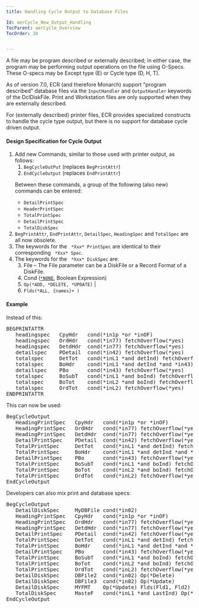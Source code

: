 ```yaml
---
title: Handling Cycle Output to Database Files

Id: aerCycle_New_Output_Handling
TocParent: aerCycle_Overview
TocOrder: 20


---
```


A file may be program described or externally described; in either case, the program may be performing output operations on the file using O-Specs. These O-specs may be Except type (E) or Cycle type (D, H, T). 

As of version 7.0, ECR (and therefore Monarch) support "program described" database files via the <code>InputHandler</code> and <code>OutputHandler</code> keywords of the DclDiskFile. Print and Workstation files are only supported when they are externally described. 

For (externally described) printer files, ECR provides specialized constructs to handle the cycle type output, but there is no support for database cycle driven output. 

#### <a name="Design_Spec">Design Specification for Cycle Output</a>

1. Add new Commands, similar to those used with printer output, as follows:
                    <ol>
                        <li>
                            <code>BegCycleOutPut</code> (replaces <code>BegPrintAttr</code>)
2. <code>EndCycleOutput</code> (replaces <code>EndPrintAttr</code>)

Between these commands, a group of the following (also new) commands can be entered:

- <code>DetailPrintSpec</code>
- <code>HeaderPrintSpec</code>
- <code>TotalPrintSpec</code>
- <code>DetailPrintSpec</code>
- <code>TotalDiskSpec</code>

</li>
                <li>
                    <code>BegPrintAttr</code>, <code>EndPrintAttr</code>, <code>DetailSpec</code>,
                    <code>HeadingSpec</code> and <code>TotalSpec</code> are all now obsolete.
                </li>
                <li>The keywords for the <code> *Xxx* PrintSpec</code> are identical to their corresponding <code> *Xxx* Spec</code>.</li>
                <li>
                    The keywords for the <code> *Xxx* DiskSpec</code> are:

3. File &#8211; The File parameter can be a DiskFile or a Record Format of a DiskFile.
4. Cond (<code><u>*NONE</u></code>, Boolean Expression)
5. <code>Op(*ADD, *DELETE, *UPDATE)</code>
|
6. <code>Flds(*ALL, {names}+ )</code>

</li>
            </ol>

#### <a name="Example">Example</a>
Instead of this:
<div>
<pre>
BEGPRINTATTR    
   headingspec   CpyHdr   cond(*in1p *or *inOF)        
   headingspec   OrdHdr   cond(*in77) fetchOverflow(*yes)    
   headingspec   DetdHdr  cond(*in77) fetchOverflow(*yes)    
   detailspec    PDetail  cond(*in42) fetchOverflow(*yes)    
   totalspec     DetTot   cond(*inL1 *and detInd) fetchOverflow(*yes)    
   totalspec     BoHdr    cond(*inL1 *and detInd *and *in43) fetchOverflow(*yes)    
   detailspec    PBo      cond(*in43) fetchOverflow(*yes)    
   totalspec     BoSubT   cond(*inL1 *and boInd) fetchOverflow(*yes)    
   totalspec     BoTot    cond(*inL2 *and boInd) fetchOverflow(*yes)    
   totalspec     OrdTot   cond(*inL2) fetchOverflow(*yes) 
ENDPRINTATTR  
</pre>

This can now be used:
<pre>
BegCycleOutput    
   HeadingPrintSpec   CpyHdr   cond(*in1p *or *inOF)        
   HeadingPrintSpec   OrdHdr   cond(*in77) fetchOverflow(*yes)   
   HeadingPrintSpec   DetdHdr  cond(*in77) fetchOverflow(*yes)    
   DetailPrintSpec    PDetail  cond(*in42) fetchOverflow(*yes)    
   TotalPrintSpec     DetTot   cond(*inL1 *and detInd) fetchOverflow(*yes)    
   TotalPrintSpec     BoHdr    cond(*inL1 *and detInd *and *in43) fetchOverflow(*yes)    
   DetailPrintSpec    PBo      cond(*in43) fetchOverflow(*yes)    
   TotalPrintSpec     BoSubT   cond(*inL1 *and boInd) fetchOverflow(*yes)    
   TotalPrintSpec     BoTot    cond(*inL2 *and boInd) fetchOverflow(*yes)    
   TotalPrintSpec     OrdTot   cond(*inL2) fetchOverflow(*yes) 
EndCycleOutput 
</pre>

Developers can also mix print and database specs: 
<pre>
BegCycleOutput    
   DetailDiskSpec     MyDBFile cond(*in02)     
   HeadingPrintSpec   CpyHdr   cond(*in1p *or *inOF)        
   HeadingPrintSpec   OrdHdr   cond(*in77) fetchOverflow(*yes)    
   HeadingPrintSpec   DetdHdr  cond(*in77) fetchOverflow(*yes)    
   DetailPrintSpec    PDetail  cond(*in42) fetchOverflow(*yes)    
   TotalPrintSpec     DetTot   cond(*inL1 *and detInd) fetchOverflow(*yes)    
   TotalPrintSpec     BoHdr    cond(*inL1 *and detInd *and *in43) fetchOverflow(*yes)    
   DetailPrintSpec    PBo      cond(*in43) fetchOverflow(*yes)    
   TotalPrintSpec     BoSubT   cond(*inL1 *and boInd) fetchOverflow(*yes)    
   TotalPrintSpec     BoTot    cond(*inL2 *and boInd) fetchOverflow(*yes)    
   TotalPrintSpec     OrdTot   cond(*inL2) fetchOverflow(*yes)  
   DetailDiskSpec     DBFile2  cond(*in02) Op(*Delete)    
   DetailDiskSpec     DBFile3  cond(*in02) Op(*Update)    
   DetailDiskSpec     MYFMT    Op(*Update) Flds(Fld1, Fld2)    
   TotalDiskSpec      MasteF   cond(*inL1 *and LastInd) Op(*Add) 
EndCycleOutput</pre>

